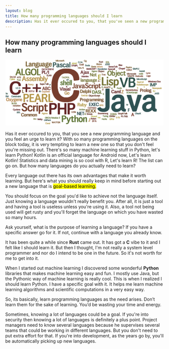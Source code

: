 ```yaml
---
layout: blog
title: How many programming languages should I learn
description: Has it ever occured to you, that you've seen a new programming language and you feel an urge to learn it?  C++, Java, Python, PHP, SQL, Rust, Kotlin, Ruby and all the major programming languages that are out there? Read this before you start learning your next language.
---
```


## How many programming languages should I learn

<img class="pic" alt="Programming is difficult" src="/img/blog/prog-languages.png">

Has it ever occured to you, that you see a new programming language and you feel an urge to learn it? With so many programming languages on the block today, it is very tempting to learn a new one so that you don't feel you're missing out. There's so many machine learning stuff in Python, let's learn Python! Kotlin is an official language for Android now, Let's learn Kotlin! Statistics and data mining is so cool with R, Let's learn R! The list can go on. But how many languages do you actually need to learn?

Every language out there has its own advantages that make it worth learning. But here's what you should really keep in mind before starting out a new language that is <mark>goal-based learning.</mark>

You should focus on the goal you'd like to achieve not the language itself. Just knowing a language wouldn't really benefit you. After all, it is just a tool and having a tool is useless unless you're using it. Also, a tool not being used will get rusty and you'll forget the language on which you have wasted so many hours.

Ask yourself, what is the purpose of learning a language? If you have a specific answer go for it. If not, continue with a language you already know.

It has been quite a while since **Rust** came out. It has got a **C** vibe to it and I felt like I should learn it. But then I thought, I'm not really a system level programmer and nor do I intend to be one in the future. So it's not worth for me to get into it.

When I started out machine learning I discovered some wonderful **Python** libraries that makes machine learning easy and fun. I mostly use Java, but the Pythonic way of machine learning is really cool. This is when I realized I should learn Python. I have a specific goal with it. It helps me learn machine learning algorithms and scientific computations in a very easy way. 

So, its basically, learn programming languages as the need arises. Don’t learn them for the sake of learning. You’d be wasting your time and energy.

Sometimes, knowing a lot of languages could be a goal. If you're into security then knowing a lot of languages is definitely a plus point. Project managers need to know several languages because he supervises several teams that could be working in different languages. But you don't need to put extra effort for that. If you're into development, as the years go by, you'll be automatically picking up new languages.
